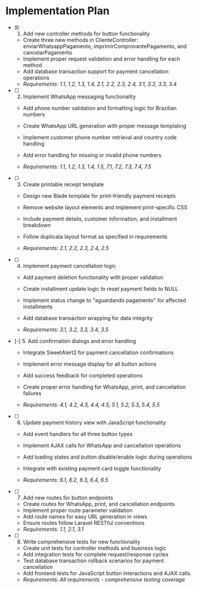 # Implementation Plan

- [x] 1. Add new controller methods for button functionality


  - Create three new methods in ClienteController: enviarWhatsappPagamento, imprimirComprovantePagamento, and cancelarPagamento
  - Implement proper request validation and error handling for each method
  - Add database transaction support for payment cancellation operations
  - _Requirements: 1.1, 1.2, 1.3, 1.4, 2.1, 2.2, 2.3, 2.4, 3.1, 3.2, 3.3, 3.4_


- [ ] 2. Implement WhatsApp messaging functionality
  - Add phone number validation and formatting logic for Brazilian numbers
  - Create WhatsApp URL generation with proper message templating
  - Implement customer phone number retrieval and country code handling
  - Add error handling for missing or invalid phone numbers


  - _Requirements: 1.1, 1.2, 1.3, 1.4, 1.5, 7.1, 7.2, 7.3, 7.4, 7.5_

- [ ] 3. Create printable receipt template
  - Design new Blade template for print-friendly payment receipts
  - Remove website layout elements and implement print-specific CSS

  - Include payment details, customer information, and installment breakdown
  - Follow duplicata layout format as specified in requirements
  - _Requirements: 2.1, 2.2, 2.3, 2.4, 2.5_

- [ ] 4. Implement payment cancellation logic
  - Add payment deletion functionality with proper validation


  - Create installment update logic to reset payment fields to NULL
  - Implement status change to "aguardando pagamento" for affected installments
  - Add database transaction wrapping for data integrity
  - _Requirements: 3.1, 3.2, 3.3, 3.4, 3.5_


- [-] 5. Add confirmation dialogs and error handling

  - Integrate SweetAlert2 for payment cancellation confirmations
  - Implement error message display for all button actions
  - Add success feedback for completed operations
  - Create proper error handling for WhatsApp, print, and cancellation failures


  - _Requirements: 4.1, 4.2, 4.3, 4.4, 4.5, 5.1, 5.2, 5.3, 5.4, 5.5_

- [ ] 6. Update payment history view with JavaScript functionality
  - Add event handlers for all three button types
  - Implement AJAX calls for WhatsApp and cancellation operations



  - Add loading states and button disable/enable logic during operations
  - Integrate with existing payment card toggle functionality
  - _Requirements: 6.1, 6.2, 6.3, 6.4, 6.5_

- [ ] 7. Add new routes for button endpoints
  - Create routes for WhatsApp, print, and cancellation endpoints
  - Implement proper route parameter validation
  - Add route names for easy URL generation in views
  - Ensure routes follow Laravel RESTful conventions
  - _Requirements: 1.1, 2.1, 3.1_

- [ ] 8. Write comprehensive tests for new functionality
  - Create unit tests for controller methods and business logic
  - Add integration tests for complete request/response cycles
  - Test database transaction rollback scenarios for payment cancellation
  - Add frontend tests for JavaScript button interactions and AJAX calls
  - _Requirements: All requirements - comprehensive testing coverage_